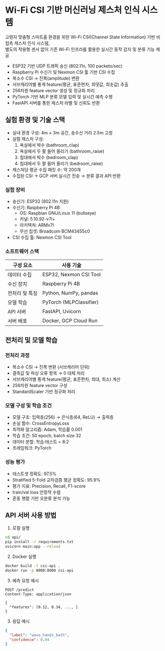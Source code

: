 # Wi-Fi CSI 기반 머신러닝 제스처 인식 시스템

고령자 맞춤형 스마트홈 환경을 위한 Wi-Fi CSI(Channel State Information) 기반 비접촉 제스처 인식 시스템,  
별도의 착용형 센서 없이 기존 Wi-Fi 인프라를 활용한 실시간 동작 감지 및 분류 기능 제공


- ESP32 기반 UDP 트래픽 송신 (802.11n, 100 packets/sec)
- Raspberry Pi 수신기 및 Nexmon CSI 툴 기반 CSI 수집
- 복소수 CSI → 진폭(amplitude) 변환
- 서브캐리어별 통계 feature(평균, 표준편차, 최댓값, 최솟값) 추출
- 256차원 feature vector 생성 및 정규화 처리
- PyTorch 기반 MLP 분류 모델 입력 및 실시간 예측 수행
- FastAPI 서버를 통한 제스처 라벨 및 신뢰도 반환

## 실험 환경 및 기술 스택

- 실내 환경 구성: 4m × 3m 공간, 송수신 거리 2.5m 고정
- 실험 제스처 구성:
  1. 욕실에서 박수 (bathroom_clap)
  2. 욕실에서 두 팔 들어 올리기 (bathroom_raise)
  3. 침대에서 박수 (bedroom_clap)
  4. 침대에서 두 팔 들어 올리기 (bedroom_raise)
- 제스처당 평균 수집 패킷 수: 약 200개
- 수집된 CSI → GCP 서버 실시간 전송 → 분류 결과 API 반환

### 실험 장비

- 송신기: ESP32 (802.11n 지원)
- 수신기: Raspberry Pi 4B
  - OS: Raspbian GNU/Linux 11 (bullseye)
  - 커널: 5.10.92-v7l+
  - 아키텍처: ARMv7l
  - 무선 칩셋: Broadcom BCM43455c0
- CSI 수집 툴: Nexmon CSI Tool

### 소프트웨어 스택

| 구성 요소       | 사용 기술                         |
|----------------|------------------------------------|
| 데이터 수집     | ESP32, Nexmon CSI Tool            |
| 수신 장치       | Raspberry Pi 4B                   |
| 전처리 및 특징  | Python, NumPy, pandas             |
| 모델 학습       | PyTorch (MLPClassifier)           |
| API 서버        | FastAPI, Uvicorn                  |
| 서버 배포       | Docker, GCP Cloud Run             |

## 전처리 및 모델 학습

### 전처리 과정

- 복소수 CSI → 진폭 변환 (서브캐리어 단위)
- 결측값 및 파싱 오류 항목 → 0 대체 처리
- 서브캐리어별 통계 feature(평균, 표준편차, 최대, 최소) 계산
- 256차원 feature vector 구성
- StandardScaler 기반 정규화 처리

### 모델 구성 및 학습 조건

- 모델 구조: 입력층(256) → 은닉층(64, ReLU) → 출력층
- 손실 함수: CrossEntropyLoss
- 최적화 알고리즘: Adam, 학습률 0.001
- 학습 조건: 50 epoch, batch size 32
- 데이터 분할: 학습:테스트 = 8:2
- 프레임워크: PyTorch

### 성능 평가

- 테스트셋 정확도: 97.5%
- Stratified 5-Fold 교차검증 평균 정확도: 95.9%
- 평가 지표: Precision, Recall, F1-score
- train/val loss 안정적 수렴
- 혼동 행렬 기반 오분류 분석 가능

## API 서버 사용 방법

1. 로컬 실행

```bash
cd api/
pip install -r requirements.txt
uvicorn main:app --reload
```

2. Docker 실행

```bash
docker build -t csi-api .
docker run -p 8000:8000 csi-api
```

3. 예측 요청 예시

```http
POST /predict
Content-Type: application/json

{
  "features": [0.12, 0.34, ..., ]
}
```

3. 응답 예시
```json
{
  "label": "wave_hands_bath",
  "confidence": 0.94
}
```
